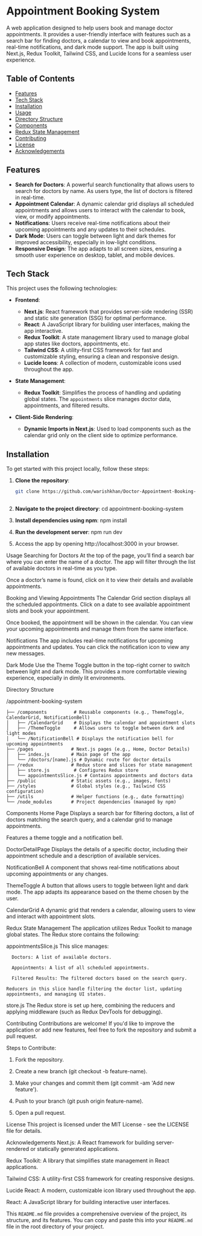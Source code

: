 # Appointment Booking System

A web application designed to help users book and manage doctor appointments. It provides a user-friendly interface with features such as a search bar for finding doctors, a calendar to view and book appointments, real-time notifications, and dark mode support. The app is built using Next.js, Redux Toolkit, Tailwind CSS, and Lucide Icons for a seamless user experience.

## Table of Contents

- [Features](#features)
- [Tech Stack](#tech-stack)
- [Installation](#installation)
- [Usage](#usage)
- [Directory Structure](#directory-structure)
- [Components](#components)
- [Redux State Management](#redux-state-management)
- [Contributing](#contributing)
- [License](#license)
- [Acknowledgements](#acknowledgements)

## Features

- **Search for Doctors**: A powerful search functionality that allows users to search for doctors by name. As users type, the list of doctors is filtered in real-time.
- **Appointment Calendar**: A dynamic calendar grid displays all scheduled appointments and allows users to interact with the calendar to book, view, or modify appointments.
- **Notifications**: Users receive real-time notifications about their upcoming appointments and any updates to their schedules.
- **Dark Mode**: Users can toggle between light and dark themes for improved accessibility, especially in low-light conditions.
- **Responsive Design**: The app adapts to all screen sizes, ensuring a smooth user experience on desktop, tablet, and mobile devices.

## Tech Stack

This project uses the following technologies:

- **Frontend**:
  - **Next.js**: React framework that provides server-side rendering (SSR) and static site generation (SSG) for optimal performance.
  - **React**: A JavaScript library for building user interfaces, making the app interactive.
  - **Redux Toolkit**: A state management library used to manage global app states like doctors, appointments, etc.
  - **Tailwind CSS**: A utility-first CSS framework for fast and customizable styling, ensuring a clean and responsive design.
  - **Lucide Icons**: A collection of modern, customizable icons used throughout the app.

- **State Management**:
  - **Redux Toolkit**: Simplifies the process of handling and updating global states. The `appointments` slice manages doctor data, appointments, and filtered results.

- **Client-Side Rendering**:
  - **Dynamic Imports in Next.js**: Used to load components such as the calendar grid only on the client side to optimize performance.

## Installation

To get started with this project locally, follow these steps:

1. **Clone the repository**:
   ```bash
   git clone https://github.com/warishkhan/Doctor-Appointment-Booking-System.git
    

2. **Navigate to the project directory**:
    cd appointment-booking-system

3. **Install dependencies using npm**:
    npm install

4. **Run the development server**:
    npm run dev

5. Access the app by opening http://localhost:3000 in your browser.

Usage
Searching for Doctors
At the top of the page, you’ll find a search bar where you can enter the name of a doctor. The app will filter through the list of available doctors in real-time as you type.

Once a doctor’s name is found, click on it to view their details and available appointments.

Booking and Viewing Appointments
The Calendar Grid section displays all the scheduled appointments. Click on a date to see available appointment slots and book your appointment.

Once booked, the appointment will be shown in the calendar. You can view your upcoming appointments and manage them from the same interface.

Notifications
The app includes real-time notifications for upcoming appointments and updates. You can click the notification icon to view any new messages.

Dark Mode
Use the Theme Toggle button in the top-right corner to switch between light and dark mode. This provides a more comfortable viewing experience, especially in dimly lit environments.

Directory Structure

/appointment-booking-system

    ├── /components          # Reusable components (e.g., ThemeToggle, CalendarGrid, NotificationBell)
    │   ├── /CalendarGrid    # Displays the calendar and appointment slots
    │   ├── /ThemeToggle     # Allows users to toggle between dark and light modes
    │   └── /NotificationBell # Displays the notification bell for upcoming appointments
    ├── /pages              # Next.js pages (e.g., Home, Doctor Details)
    │   ├── index.js        # Main page of the app
    │   └── /doctors/[name].js # Dynamic route for doctor details
    ├── /redux              # Redux store and slices for state management
    │   ├── store.js         # Configures Redux store
    │   └── appointmentsSlice.js # Contains appointments and doctors data
    ├── /public             # Static assets (e.g., images, fonts)
    ├── /styles             # Global styles (e.g., Tailwind CSS configuration)
    ├── /utils              # Helper functions (e.g., date formatting)
    └── /node_modules       # Project dependencies (managed by npm)

Components
Home Page
   Displays a search bar for filtering doctors, a list of doctors matching the search query, and a calendar grid to manage appointments.

Features a theme toggle and a notification bell.

DoctorDetailPage
   Displays the details of a specific doctor, including their appointment schedule and a description of available services.

NotificationBell
   A component that shows real-time notifications about upcoming appointments or any changes.

ThemeToggle
   A button that allows users to toggle between light and dark mode. The app adapts its appearance based on the theme chosen by the user.

CalendarGrid
   A dynamic grid that renders a calendar, allowing users to view and interact with appointment slots.

Redux State Management
   The application utilizes Redux Toolkit to manage global states. The Redux store contains the following:

appointmentsSlice.js
  This slice manages:

      Doctors: A list of available doctors.

      Appointments: A list of all scheduled appointments.

      Filtered Results: The filtered doctors based on the search query.

    Reducers in this slice handle filtering the doctor list, updating appointments, and managing UI states.

store.js
  The Redux store is set up here, combining the reducers and applying middleware (such as Redux DevTools for debugging).

Contributing
  Contributions are welcome! If you'd like to improve the application or add new features, feel free to fork the repository and submit a pull request.

Steps to Contribute:
1. Fork the repository.

2. Create a new branch (git checkout -b feature-name).

3. Make your changes and commit them (git commit -am 'Add new feature').

4. Push to your branch (git push origin feature-name).

5. Open a pull request.


License
This project is licensed under the MIT License - see the LICENSE file for details.

Acknowledgements
  Next.js: A React framework for building server-rendered or statically generated applications.

  Redux Toolkit: A library that simplifies state management in React applications.

  Tailwind CSS: A utility-first CSS framework for creating responsive designs.

  Lucide React: A modern, customizable icon library used throughout the app.

  React: A JavaScript library for building interactive user interfaces.


  
This `README.md` file provides a comprehensive overview of the project, its structure, and its features. You can copy and paste this into your `README.md` file in the root directory of your project.


